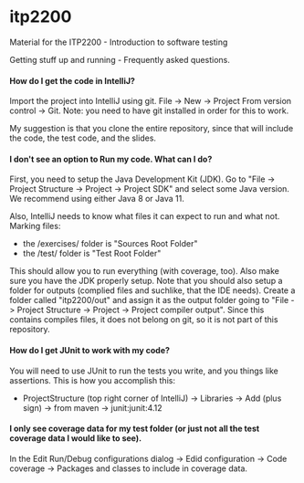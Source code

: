 # itp2200
Material for the ITP2200 - Introduction to software testing

Getting stuff up and running - Frequently asked questions.

#### How do I get the code in IntelliJ?
Import the project into IntelliJ using git. 
File -> New -> Project From version control -> Git.
Note: you need to have git installed in order for this to work.

My suggestion is that you clone the entire repository, since that will include the code, the test code, and the slides. 

#### I don't see an option to Run my code. What can I do?
First, you need to setup the Java Development Kit (JDK). Go to "File -> Project Structure -> Project -> Project SDK" and select some Java version. We recommend using either Java 8 or Java 11.

Also, IntelliJ needs to know what files it can expect to run and what not.
Marking files: 
- the /exercises/ folder is "Sources Root Folder"
- the /test/ folder is "Test Root Folder"

This should allow you to run everything (with coverage, too). Also make sure you have the JDK properly setup. 
Note that you should also setup a folder for outputs (complied files and suchlike, that the IDE needs). 
Create a folder called "itp2200/out" and assign it as the output folder going to "File -> Project Structure -> Project -> Project compiler output". Since this contains compiles files, it does not belong on git, so it is not part 
of this repository. 

#### How do I get JUnit to work with my code?

You will need to use JUnit to run the tests you write, and you things like assertions. This is how you accomplish this:
- ProjectStructure (top right corner of IntelliJ) -> Libraries -> Add (plus sign) -> from maven -> junit:junit:4.12

#### I only see coverage data for my test folder (or just not all the test coverage data I would like to see). 

In the Edit Run/Debug configurations dialog -> Edid configuration -> Code coverage -> Packages and classes to include
in coverage data.  

